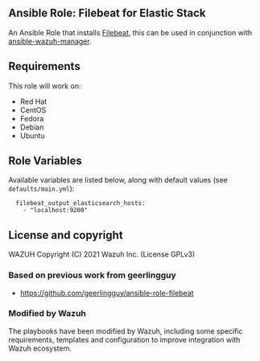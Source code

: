 Ansible Role: Filebeat for Elastic Stack
------------------------------------

An Ansible Role that installs [Filebeat](https://www.elastic.co/products/beats/filebeat), this can be used in conjunction with [ansible-wazuh-manager](https://github.com/wazuh/wazuh-ansible/ansible-wazuh-server).

Requirements
------------

This role will work on:
 * Red Hat
 * CentOS
 * Fedora
 * Debian
 * Ubuntu

Role Variables
--------------

Available variables are listed below, along with default values (see `defaults/main.yml`):

```
  filebeat_output_elasticsearch_hosts:
    - "localhost:9200"

```

License and copyright
---------------------

WAZUH Copyright (C) 2021 Wazuh Inc. (License GPLv3)

### Based on previous work from geerlingguy

 - https://github.com/geerlingguy/ansible-role-filebeat

### Modified by Wazuh

The playbooks have been modified by Wazuh, including some specific requirements, templates and configuration to improve integration with Wazuh ecosystem.
